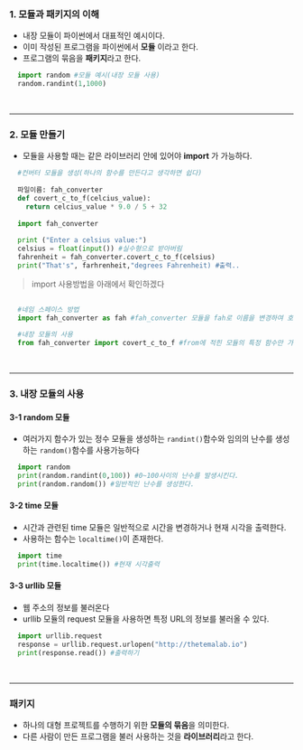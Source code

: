 ### 1. 모듈과 패키지의 이해
- 내장 모듈이 파이썬에서 대표적인 예시이다.  
- 이미 작성된 프로그램을 파이썬에서 **모듈** 이라고 한다.  
- 프로그램의 묶음을 **패키지**라고 한다.

```python
  import random #모듈 예시(내장 모듈 사용)
  random.randint(1,1000)
```
<br>
<hr>

### 2. 모듈 만들기
- 모듈을 사용할 때는 같은 라이브러리 안에 있어야 **import** 가 가능하다.  

```python
  #컨버터 모듈을 생성(하나의 함수를 만든다고 생각하면 쉽다)
  
  파일이름: fah_converter
  def covert_c_to_f(celcius_value):
    return celcius_value * 9.0 / 5 + 32
    
  import fah_converter
  
  print ("Enter a celsius value:")
  celsius = float(input()) #실수형으로 받아버림
  fahrenheit = fah_converter.covert_c_to_f(celsius)
  print("That's", farhrenheit,"degrees Fahrenheit) #출력..
```
> import 사용방법을 아래에서 확인하겠다
```python
  
  #네임 스페이스 방법
  import fah_converter as fah #fah_converter 모듈을 fah로 이름을 변경하여 호출
  
  #내장 모듈의 사용
  from fah_converter import covert_c_to_f #from에 적힌 모듈의 특정 함수만 가져오는 방법 
```
<br>
<hr>

### 3. 내장 모듈의 사용

#### 3-1 random 모듈
- 여러가지 함수가 있는 정수 모듈을 생성하는 ```randint()```함수와 임의의 난수를 생성하는 ```random()```함수를 사용가능하다
```python
  import random
  print(random.randint(0,100)) #0~100사이의 난수를 발생시킨다.
  print(random.random()) #일반적인 난수를 생성한다.
```

#### 3-2 time 모듈
- 시간과 관련된 time 모듈은 일반적으로 시간을 변경하거나 현재 시각을 출력한다.  
- 사용하는 함수는 ```localtime()```이 존재한다.
```python
  import time
  print(time.localtime()) #현재 시각출력
```

#### 3-3 urllib 모듈
- 웹 주소의 정보를 불러온다  
- urllib 모듈의 request 모듈을 사용하면 특정 URL의 정보를 불러올 수 있다.
```python
  import urllib.request
  response = urllib.request.urlopen("http://thetemalab.io")
  print(response.read()) #출력하기
```
<br>
<hr>

### 패키지 
- 하나의 대형 프로젝트를 수행하기 위한 **모듈의 묶음**을 의미한다.  
- 다른 사람이 만든 프로그램을 불러 사용하는 것을 **라이브러리**라고 한다.





